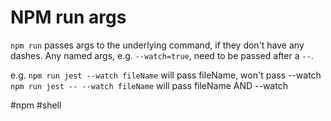 # NPM run args

`npm run` passes args to the underlying command, if they don't have any dashes. Any named args, e.g. `--watch=true`, need to be passed after a `--`.

e.g.
`npm run jest --watch fileName` will pass fileName, won't pass --watch
`npm run jest -- --watch fileName` will pass fileName AND --watch

#npm
#shell